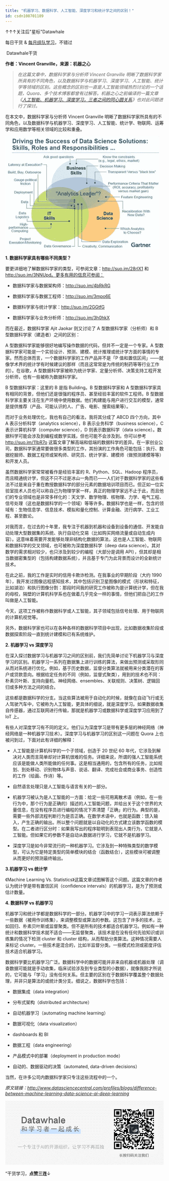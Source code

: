 ```yaml
---
title: "机器学习、数据科学、人工智能、深度学习和统计学之间的区别！"
id: csdn108701189
---
```


↑↑↑关注后"星标"Datawhale

每日干货 & [每月组队学习](https://mp.weixin.qq.com/mp/appmsgalbum?__biz=MzIyNjM2MzQyNg%3D%3D&action=getalbum&album_id=1338040906536108033#wechat_redirect)，不错过

 Datawhale干货 

**作者：**Vincent Granville，来源：机器之心****

> *在这篇文章中，数据科学家与分析师 Vincent Granville 明晰了数据科学家所具有的不同角色，以及数据科学与机器学习、深度学习、人工智能、统计学等领域的区别。这些概念的区别也一直是人工智能领域热烈讨论的一个话题，Quora、多个技术博客都曾有过解答。机器之心之前编译的一篇文章《[人工智能、机器学习、深度学习，三者之间的同心圆关系](http://mp.weixin.qq.com/s?__biz=MzA3MzI4MjgzMw%3D%3D&idx=4&mid=2650717606&scene=21&sn=b94b58d4fe75c1a1e42274720a269a99#wechat_redirect)》也对此问题进行了探讨。*

在本文中，数据科学家与分析师 Vincent Granville 明晰了数据科学家所具有的不同角色，以及数据科学与机器学习、深度学习、人工智能、统计学、物联网、运筹学和应用数学等相关领域的比较和重叠。

![](../img/63ade034836af9068ca0b4012f774cac.png)

**1\. 数据科学家具有哪些不同类型？**

要更详细地了解数据科学家的类型，可参阅文章：http://suo.im/28rlX1 和 http://suo.im/3NNUpd。更多有用的信息可参阅：

*   数据科学家与数据架构师：http://suo.im/4bRkRG

*   数据科学家与数据工程师：http://suo.im/3mpo6E

*   数据科学家与统计学家：http://suo.im/2GGtfG

*   数据科学家与业务分析师：http://suo.im/3h0hkX

而在最近，数据科学家 Ajit Jaokar 则又讨论了 A 型数据科学家（分析师）和 B 型数据科学家（建造者）之间的区别：

A 型数据科学家能够很好地编写操作数据的代码，但并不一定是一个专家。A 型数据科学家可能是一个实验设计、预测、建模、统计推理或统计学方面的事情的专家。然而总体而言，一个数据科学家的工作产品并不是「P 值和置信区间」——就像学术界的统计学有时候建议的那样（而且这常常是为传统的制药等等行业工作的）。在谷歌，A 型数据科学家被称为统计学家、定量分析师、决策支持工程开发分析师，也有一些被称为数据科学家。

B 型数据科学家：这里的 B 是指 Building。B 型数据科学家和 A 型数据科学家具有相同的背景，但他们还是很强的程序员、甚至经验丰富的软件工程师。B 型数据科学家主要关注在生产环境中使用数据。他们构建能与用户进行交互的模型，通常是提供推荐（产品、可能认识的人、广告、电影、搜索结果等）。

而对于业务处理优化，我也有自己的看法，我将其分成了 ABCD 四个方向，其中 A 表示分析科学（analytics science），B 表示业务科学（business science），C 表示计算机科学（computer science），D 则表示数据科学（data science）。数据科学可能会涉及到编程或数学实践，但也可能不会涉及到。你可以参考 http://suo.im/11bR7o 这篇文章了解高端和低端的数据科学的差异。在一家创业公司，数据科学家通常要做很多类型的工作，其扮演的工作角色可能包括：执行、数据挖掘师、数据工程师或架构师、研究员、统计学家、建模师（做预测建模等等）和开发人员。

虽然数据科学家常常被看作是经验丰富的 R、Python、SQL、Hadoop 程序员，而且精通统计学，但这不只不过是冰山一角而已——人们对于数据科学家的这些看法不过是来自于重在教授数据科学的部分元素的数据培训项目而已。但正如一位实验室技术人员也可以称自己为物理学家一样，真正的物理学家远不止于此，而且他们的专业领域也是非常多样化的：天文学、数学物理、核物理、力学、电气工程、信号处理（这也是数据科学的一个领域）等等许多。数据科学也是一样，包含的领域有：生物信息学、信息技术、模拟和量化控制、计算金融、流行病学、工业工程、甚至数论。

对我而言，在过去的十年里，我专注于机器到机器和设备到设备的通信、开发能自动处理大型数据集的系统、执行自动化交易（比如购买网络流量或自动生成内容）。这意味着需要开发能够处理非结构化数据的算法，这也是人工智能、物联网和数据科学的交叉领域，也可被称为深度数据科学（deep data science）。其对数学的需求相对较少，也只涉及到较少的编程（大部分是调用 API），但其却是相当数据密集型的（包括构建数据系统），并且基于专门为此背景而设计的全新统计技术。

在此之前，我的工作是实时的信用卡欺诈检测。在我事业的早期阶段（大约 1990 年），我开发过图像远程感知技术，其中包括识别卫星图像的模式（形状和特征，比如湖泊）和执行图像分割：那段时间我的研究工作被称为是计算统计学，但在我的母校，隔壁的计算机科学系也在做着几乎完全一样的事情，但他们把自己的工作叫做是人工智能。

今天，这项工作被称作数据科学或人工智能，其子领域包括信号处理、用于物联网的计算机视觉等。

另外，数据科学家也可以在各种各样的数据科学项目中出现，比如数据收集阶段或数据探索阶段一直到统计建模和已有系统维护。

**2\. 机器学习 vs 深度学习**

在深入探讨数据学习与机器学习之间的区别前，我们先简单讨论下机器学习与深度学习的区别。机器学习一系列在数据集上进行训练的算法，来做出预测或采取形同从而对系统进行优化。例如，基于历史数据，监督分类算法就被用来分类潜在的客户或贷款意向。根据给定任务的不同（例如，监督式聚类），用到的技术也不同：朴素贝叶斯、支持向量机、神经网络、ensembles、关联规则、决策树、逻辑回归或多种方法之间的结合。

这些都是数据科学的分支。当这些算法被用于自动化的时候，就像在自动飞行或无人驾驶汽车中，它被称为人工智能，更具体的细说，就是深度学习。如果数据收集自传感器，通过互联网进行传输，那就是机器学习或数据科学或深度学习应用到了 IoT 上。

有些人对深度学习有不同的定义。他们认为深度学习是带有更多层的神经网络（神经网络是一种机器学习技术）。深度学习与机器学习的区别这一问题在 Quora 上也被问到过，下面对此有详细的解释：

*   人工智能是计算机科学的一个子领域，创造于 20 世纪 60 年代，它涉及到解决对人类而言简单却对计算机很难的任务。详细来说，所谓的强人工智能系统应该是能做人类所能做的任何事。这是相当通用的，包含所有的任务，比如规划、到处移动、识别物体与声音、说话、翻译、完成社会或商业事务、创造性的工作（绘画、作诗）等。

*   自然语言处理只是人工智能与语言有关的一部分。

*   机器学习被认为是人工智能的一方面：给定一些可用离散术语（例如，在一些行为中，那个行为是正确的）描述的人工智能问题，并给出关于这个世界的大量信息，在没有程序员进行编程的情况下弄清楚「正确」的行为。典型的是，需要一些外部流程判断行为是否正确。在数学术语中，也就是函数：馈入输入，产生正确的输出。所以整个问题就是以自动化的方式建立该数学函数的模型。在二者进行区分时：如果我写出的程序聪明到表现出人类行为，它就是人工智能。但如果它的参数不是自动从数据进行学习，它就不是机器学习。

*   深度学习是如今非常流行的一种机器学习。它涉及到一种特殊类型的数学模型，可认为它是特定类型的简单模块的结合（函数结合），这些模块可被调整从而更好的预测最终输出。

**3.机器学习 vs 统计学**

《Machine Learning Vs. Statistics》这篇文章试图解答这个问题。这篇文章的作者认为统计学是带有置信区间（confidence intervals）的机器学习，是为了预测或估计数量。

**4\. 数据科学 vs 机器学习**

机器学习和统计学都是数据科学的一部分。机器学习中的学习一词表示算法依赖于一些数据（被用作训练集），来调整模型或算法的参数。这包含了许多的技术，比如回归、朴素贝叶斯或监督聚类。但不是所有的技术都适合机器学习。例如有一种统计和数据科学技术就不适合——无监督聚类，该技术是在没有任何先验知识或训练集的情况下检测 cluster 和 cluster 结构，从而帮助分类算法。这种情况需要人来标记 cluster。一些技术是混合的，比如半监督分类。一些模式检测或密度评估技术适合机器学习。

数据科学要比机器学习广泛。数据科学中的数据可能并非来自机器或机器处理（调查数据可能就是手动收集，临床试验涉及到专业类型的小数据），就像我刚才所说的，它可能与「学习」没有任何关系。但主要的区别在于数据科学覆盖整个数据处理，并非只是算法的或统计类分支。细说之，数据科学也包括：

*   数据集成（data integration）

*   分布式架构（distributed architecture）

*   自动机器学习（automating machine learning）

*   数据可视化（data visualization）

*   dashboards 和 BI

*   数据工程（data engineering）

*   产品模式中的部署（deployment in production mode）

*   自动的、数据驱动的决策（automated, data-driven decisions）

当然，在许多公司内数据科学家只专注这些流程中的一个。

*原文链接：http://www.datasciencecentral.com/profiles/blogs/difference-between-machine-learning-data-science-ai-deep-learning*

![](../img/758e81abb0383f8e6995c2f84856be6a.png)

“干货学习，**点****赞****三连**↓